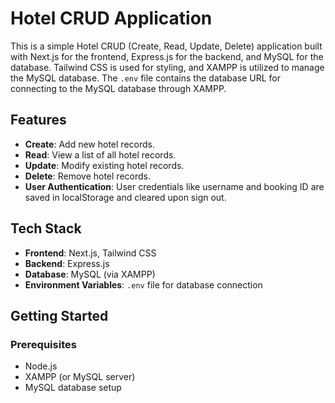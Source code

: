 # Hotel CRUD Application

This is a simple Hotel CRUD (Create, Read, Update, Delete) application built with Next.js for the frontend, Express.js for the backend, and MySQL for the database. Tailwind CSS is used for styling, and XAMPP is utilized to manage the MySQL database. The `.env` file contains the database URL for connecting to the MySQL database through XAMPP.

## Features

- **Create**: Add new hotel records.
- **Read**: View a list of all hotel records.
- **Update**: Modify existing hotel records.
- **Delete**: Remove hotel records.
- **User Authentication**: User credentials like username and booking ID are saved in localStorage and cleared upon sign out.


## Tech Stack

- **Frontend**: Next.js, Tailwind CSS
- **Backend**: Express.js
- **Database**: MySQL (via XAMPP)
- **Environment Variables**: `.env` file for database connection

## Getting Started

### Prerequisites

- Node.js
- XAMPP (or MySQL server)
- MySQL database setup


